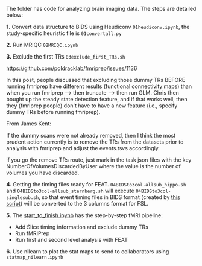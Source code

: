 The folder has code for analyzing brain imaging data. The steps are detailed below:

**1.** Convert data structure to BIDS using Heudiconv `01heudiconv.ipynb`, the study-specific heuristic file is `01convertall.py`

**2.** Run MRIQC `02MRIQC.ipynb`

**3.** Exclude the first TRs `03exclude_first_TRs.sh`

https://github.com/poldracklab/fmriprep/issues/1136

In this post, people discussed that excluding those dummy TRs BEFORE running fmriprep have different results (functional connectivity maps) than when you run fmriprep  --> then truncate --> then run GLM. Chris then bought up the steady state detection feature, and if that works well, then they (fmriprep people) don't have to have a new feature (i.e., specify dummy TRs before running fmriprep). 

From James Kent:

If the dummy scans were not already removed, then I think the most prudent action currently is to remove the TRs from the datasets prior to analysis with fmriprep and adjust the events.tsvs accordingly.

if you go the remove TRs route, just mark in the task json files with the key NumberOfVolumesDiscardedByUser where the value is the number of volumes you have discarded.

**4.** Getting the timing files ready for FEAT. `04BIDSto3col-allsub_hippo.sh` and `04BIDSto3col-allsub_sternberg.sh` will execute `04BIDSto3col-singlesub.sh`, so that event timing files in BIDS format (created by [this script](https://github.com/tientong98/BlockAnesthesia/blob/master/Behavioral%20Data/eventtiming.R)) will be converted to the 3 columns format for FSL.

**5.** The [start_to_finish.ipynb](https://github.com/tientong98/BlockAnesthesia/blob/master/Imaging%20Data/start_to_finish.ipynb) has the step-by-step fMRI pipeline:
  * Add Slice timing information and exclude dummy TRs 
  * Run fMRIPrep
  * Run first and second level analysis with FEAT

**6.** Use nilearn to plot the stat maps to send to collaborators using `statmap_nilearn.ipynb`
